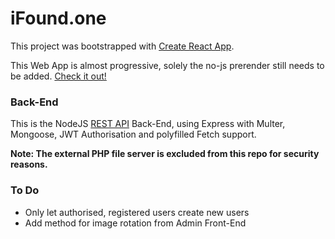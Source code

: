 # iFound.one

This project was bootstrapped with [Create React App](https://github.com/facebook/create-react-app).

This Web App is almost progressive, solely the no-js prerender still needs to be added. [Check it out!](https://www.iFound.one)


### Back-End

This is the NodeJS [REST API](https://api.ifound.one) Back-End, using Express with Multer, Mongoose, JWT Authorisation and polyfilled Fetch support.

**Note: The external PHP file server is excluded from this repo for security reasons.**


### To Do

* Only let authorised, registered users create new users
* Add method for image rotation from Admin Front-End